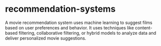 # recommendation-systems
A movie recommendation system uses machine learning to suggest films based on user preferences and behavior. It uses techniques like content-based filtering, collaborative filtering, or hybrid models to analyze data and deliver personalized movie suggestions.

